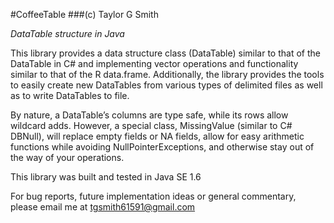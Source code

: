 #CoffeeTable
###(c) Taylor G Smith

*DataTable structure in Java*

This library provides a data structure class (DataTable) similar to that of the DataTable in C# and implementing vector operations and functionality similar to that of the R data.frame.  Additionally, the library provides the tools to easily create new DataTables from various types of delimited files as well as to write DataTables to file. 

By nature, a DataTable’s columns are type safe, while its rows allow wildcard adds. However, a special class, MissingValue (similar to C# DBNull), will replace empty fields or NA fields, allow for easy arithmetic functions while avoiding NullPointerExceptions, and otherwise stay out of the way of your operations.

This library was built and tested in Java SE 1.6

For bug reports, future implementation ideas or general commentary, please email me at tgsmith61591@gmail.com